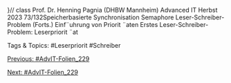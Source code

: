 }// class
Prof. Dr. Henning Pagnia (DHBW Mannheim) Advanced IT Herbst 2023 73/132Speicherbasierte Synchronisation Semaphore
Leser-Schreiber-Problem (Forts.)
Einf¨uhrung von Priorit ¨aten
Erstes Leser-Schreiber-Problem: Leserpriorit ¨at

   Tags & Topics:
   #Leserpriorit
   #Schreiber

[Previous: #AdvIT-Folien_229](AdvIT-Folien_229.md)

[Next: #AdvIT-Folien_229](AdvIT-Folien_229.md)